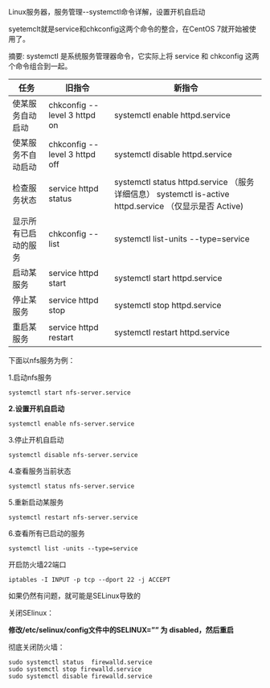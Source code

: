 Linux服务器，服务管理--systemctl命令详解，设置开机自启动

syetemclt就是service和chkconfig这两个命令的整合，在CentOS 7就开始被使用了。

摘要: systemctl 是系统服务管理器命令，它实际上将 service 和 chkconfig 这两个命令组合到一起。

| 任务                 | 旧指令                        | 新指令                                                       |
| -------------------- | ----------------------------- | ------------------------------------------------------------ |
| 使某服务自动启动     | chkconfig --level 3 httpd on  | systemctl enable httpd.service                               |
| 使某服务不自动启动   | chkconfig --level 3 httpd off | systemctl disable httpd.service                              |
| 检查服务状态         | service httpd status          | systemctl status httpd.service （服务详细信息） systemctl is-active httpd.service （仅显示是否 Active) |
| 显示所有已启动的服务 | chkconfig --list              | systemctl list-units --type=service                          |
| 启动某服务           | service httpd start           | systemctl start httpd.service                                |
| 停止某服务           | service httpd stop            | systemctl stop httpd.service                                 |
| 重启某服务           | service httpd restart         | systemctl restart httpd.service                              |

 

下面以nfs服务为例：

1.启动nfs服务

```shell
systemctl start nfs-server.service
```

**2.设置开机自启动**

```shell
systemctl enable nfs-server.service
```

3.停止开机自启动

```shell
systemctl disable nfs-server.service
```

4.查看服务当前状态

```shell
systemctl status nfs-server.service
```

5.重新启动某服务

```shell
systemctl restart nfs-server.service
```

6.查看所有已启动的服务

```shell
systemctl list -units --type=service
```

开启防火墙22端口

```shell
iptables -I INPUT -p tcp --dport 22 -j ACCEPT
```

如果仍然有问题，就可能是SELinux导致的

关闭SElinux：

**修改/etc/selinux/config文件中的SELINUX=”” 为 disabled，然后重启**

彻底关闭防火墙：

```shell
sudo systemctl status  firewalld.service
sudo systemctl stop firewalld.service          
sudo systemctl disable firewalld.service
```